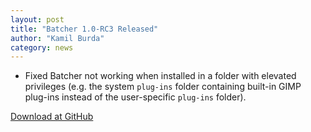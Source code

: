 ```yaml
---
layout: post
title: "Batcher 1.0-RC3 Released"
author: "Kamil Burda"
category: news
---
```


<!-- end of summary -->

* Fixed Batcher not working when installed in a folder with elevated privileges (e.g. the system `plug-ins` folder containing built-in GIMP plug-ins instead of the user-specific `plug-ins` folder).

[Download at GitHub](https://github.com/kamilburda/batcher/releases/tag/1.0-RC3)
